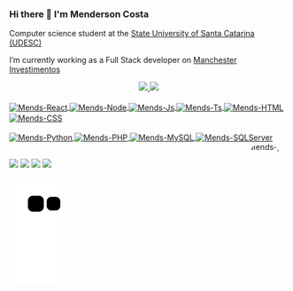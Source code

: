 ### Hi there 👋 I'm Menderson Costa
Computer science student at the  <a href="https://www.udesc.br/cct" target="_blank">State University of Santa Catarina (UDESC)</a>

I’m currently working as a Full Stack developer on <a href="https://manchesterinvest.com.br/" target="_blank">Manchester Investimentos</a>

<div align="center">
  <a href="https://github.com/menderson">
  <img height="180em" src="https://github-readme-stats.vercel.app/api?username=menderson&show_icons=true&theme=dracula&include_all_commits=true&count_private=true"/>
  <img height="180em" src="https://github-readme-stats.vercel.app/api/top-langs/?username=menderson&layout=compact&langs_count=7&theme=dracula"/>
</div>

<div style="display: inline_block"><br>
 <img align="center" alt="Mends-React" src="https://img.shields.io/badge/React-20232A?style=for-the-badge&logo=react&logoColor=61DAFB">
  <img align="center" alt="Mends-Node" src="https://img.shields.io/badge/Node.js-43853D?style=for-the-badge&logo=node.js&logoColor=white">
  <img align="center" alt="Mends-Js"  src="https://img.shields.io/badge/JavaScript-F7DF1E?style=for-the-badge&logo=javascript&logoColor=black">
  <img align="center" alt="Mends-Ts" src="https://img.shields.io/badge/TypeScript-007ACC?style=for-the-badge&logo=typescript&logoColor=white">
  <img align="center" alt="Mends-HTML"  src="https://img.shields.io/badge/HTML5-E34F26?style=for-the-badge&logo=html5&logoColor=white">
  <img align="center" alt="Mends-CSS"  src="https://img.shields.io/badge/CSS3-1572B6?style=for-the-badge&logo=css3&logoColor=white"></br></br>
  <img align="center" alt="Mends-Python"  src="https://img.shields.io/badge/Python-14354C?style=for-the-badge&logo=python&logoColor=white">
  <img align="center" alt="Mends-PHP"  src="https://img.shields.io/badge/PHP-777BB4?style=for-the-badge&logo=php&logoColor=white">
  <img align="center" alt="Mends-MySQL"  src="https://img.shields.io/badge/MySQL-00000F?style=for-the-badge&logo=mysql&logoColor=white">
  <img align="center" alt="Mends-SQLServer"  src="https://img.shields.io/badge/Microsoft_SQL_Server-CC2927?style=for-the-badge&logo=microsoft-sql-server&logoColor=white">

  <img align="right" alt="Mends-pic" height="150" style="border-radius:50%" src="https://instagram.fjoi7-1.fna.fbcdn.net/v/t51.2885-19/253417461_315116763414520_3128092747458183013_n.jpg?stp=dst-jpg_s150x150&_nc_ht=instagram.fjoi7-1.fna.fbcdn.net&_nc_cat=104&_nc_ohc=sEHgO0ftHyQAX8vJBp2&edm=AHG7ALcBAAAA&ccb=7-5&oh=00_AT8-3t7qyGlZmeV7xZ_b1DSHsPrRzE8Y_NWuV_cYRHd8ZQ&oe=6308D204&_nc_sid=5cbaad?width=676&height=676">
</div>

<!-- <div style="display: inline_block"><br>
  <img align="center" alt="Mends-Js" height="30" width="40" src="https://raw.githubusercontent.com/devicons/devicon/master/icons/javascript/javascript-plain.svg">
  <img align="center" alt="Mends-Ts" height="30" width="40" src="https://raw.githubusercontent.com/devicons/devicon/master/icons/typescript/typescript-plain.svg">
  <img align="center" alt="Mends-React" height="30" width="40" src="https://raw.githubusercontent.com/devicons/devicon/master/icons/react/react-original.svg">
  <img align="center" alt="Mends-Node" height="30" width="40" src="https://raw.githubusercontent.com/devicons/devicon/master/icons/nodejs/nodejs-plain.svg">
  <img align="center" alt="Mends-HTML" height="30" width="40" src="https://raw.githubusercontent.com/devicons/devicon/master/icons/html5/html5-original.svg">
  <img align="center" alt="Mends-CSS" height="30" width="40" src="https://raw.githubusercontent.com/devicons/devicon/master/icons/css3/css3-original.svg">
  <img align="center" alt="Mends-Python" height="30" width="40" src="https://raw.githubusercontent.com/devicons/devicon/master/icons/python/python-original.svg">
  <img align="center" alt="Mends-PHP" height="30" width="40" src="https://raw.githubusercontent.com/devicons/devicon/master/icons/php/php-original.svg">
  <img align="center" alt="Mends-MySQL" height="30" width="40" src="https://raw.githubusercontent.com/devicons/devicon/master/icons/mysql/mysql-original.svg">
  <img align="center" alt="Mends-SQLServer" height="30" width="40" src="https://raw.githubusercontent.com/devicons/devicon/master/icons/microsoftsqlserver/microsoftsqlserver-plain.svg">

  <img align="right" alt="Mends-pic" height="150" style="border-radius:50px;" src="https://instagram.fjoi7-1.fna.fbcdn.net/v/t51.2885-19/253417461_315116763414520_3128092747458183013_n.jpg?stp=dst-jpg_s150x150&_nc_ht=instagram.fjoi7-1.fna.fbcdn.net&_nc_cat=104&_nc_ohc=sEHgO0ftHyQAX8vJBp2&edm=AHG7ALcBAAAA&ccb=7-5&oh=00_AT8-3t7qyGlZmeV7xZ_b1DSHsPrRzE8Y_NWuV_cYRHd8ZQ&oe=6308D204&_nc_sid=5cbaad?width=676&height=676">
</div> -->
  ##
 
<div> 
  <a href="https://www.instagram.com/mendersoncosta/" target="_blank"><img src="https://img.shields.io/badge/-Instagram-%23E4405F?style=for-the-badge&logo=instagram&logoColor=white" target="_blank"></a>
 <a href="https://discord.gg/wagxzStdcR" target="_blank"><img src="https://img.shields.io/badge/Discord-7289DA?style=for-the-badge&logo=discord&logoColor=white" target="_blank"></a> 
  <a href = "mailto:mendersoncosta@gmail.com"><img src="https://img.shields.io/badge/Gmail-D14836?style=for-the-badge&logo=gmail&logoColor=white" target="_blank"></a>
  <a href="https://www.linkedin.com/in/mendersoncosta/" target="_blank"><img src="https://img.shields.io/badge/-LinkedIn-%230077B5?style=for-the-badge&logo=linkedin&logoColor=white" target="_blank"></a> 
 
  ![Snake animation](https://github.com/menderson/menderson/blob/output/github-contribution-grid-snake.svg)
 
</div>
